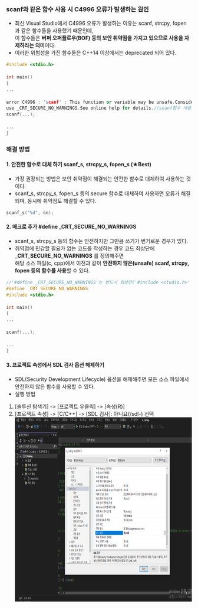 ### scanf와 같은 함수 사용 시 C4996 오류가 발생하는 원인
* 최신 Visual Studio에서 C4996 오류가 발생하는 이유는 scanf, strcpy, fopen 과 같은 함수들을 사용했기 때문인데,<br/>
이 함수들은 **버퍼 오퍼플로우(BOF) 등의 보안 취약점을 가지고 있으므로 사용을 자제하라는 의미**이다.
* 이러한 위험성을 가진 함수들은 C++14 이상에서는 deprecated 되어 있다.

```cpp
#include <stdio.h>

int main()
{
...

error C4996 : 'scanf' : This function or variable may be unsafe.Consider using scanf_s instead.To disable deprecation,
use _CRT_SECURE_NO_WARNINGS.See online help for details.//scanf함수 사용시 오류 발생
scanf(...);

...
}
```
### 해결 방법
#### 1. 안전한 함수로 대체 하기 scanf_s, strcpy_s, fopen_s (★Best)
* 가장 권장되는 방법은 보안 취약점이 해결되는 안전한 함수로 대체하여 사용하는 것이다.
* scanf_s, strcpy_s, fopen_s 등의 secure 함수로 대체하여 사용하면 오류가 해결되며, 동시에 취약점도 해결할 수 있다.
```cpp
scanf_s("%d", &n);
```
#### 2. 매크로 추가 #define _CRT_SECURE_NO_WARNINGS
* scanf_s, strcpy_s 등의 함수는 안전하지만 그만큼 쓰기가 번거로운 경우가 있다.
* 취약점에 민감할 필요가 없는 코드를 작성하는 경우 코드 최상단에 **_CRT_SECURE_NO_WARNINGS** 를 정의해주면<br/>
해당 소스 파일(c, cpp)에서 이전과 같이 **안전하지 않은(unsafe) scanf, strcpy, fopen 등의 함수를 사용**할 수 있다.
```cpp
//'#define _CRT_SECURE_NO_WARNINGS'는 반드시 최상단('#include <studio.h>' 보다 위)에 정의해야 한다.
#define _CRT_SECURE_NO_WARNINGS
#include <stdio.h>

int main()
{
...

scanf(...);

...
}
```
#### 3. 프로젝트 속성에서 SDL 검사 옵션 해제하기
* SDL(Security Development Lifecycle) 옵션을 해제해주면 모든 소스 파일에서 안전하지 않은 함수를 사용할 수 있다.
* 실행 방법
1) [솔루션 탐색기] -> [프로젝트 우클릭] -> [속성(R)]
2) [프로젝트 속성] -> [C/C++] -> [SDL 검사]: 아니요(/sdl-) 선택
<img src = "https://github.com/YouAndMeToo3323/TIL/blob/main/C/image/%ED%94%84%EB%A1%9C%EC%A0%9D%ED%8A%B8_%EC%86%8D%EC%84%B1.png?raw=true" width = "900px" height = "500px" title = "프로젝트 속성"></img>
















